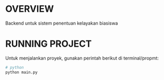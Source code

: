 # OVERVIEW
Backend untuk sistem penentuan kelayakan biasiswa

# RUNNING PROJECT
Untuk menjalankan proyek, gunakan perintah berikut di terminal/propmt:
```bash
# python
python main.py
```